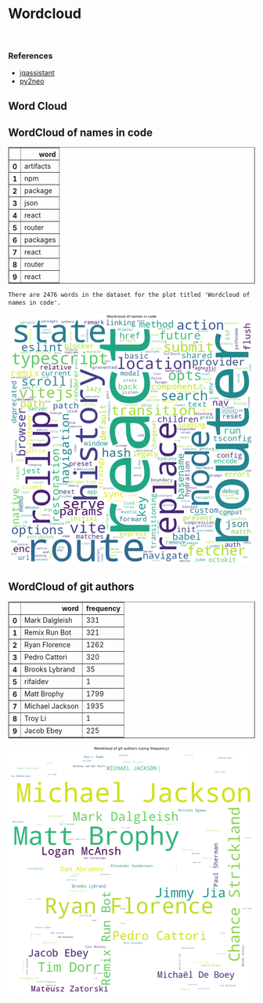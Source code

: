 # Wordcloud
<br>  

### References
- [jqassistant](https://jqassistant.org)
- [py2neo](https://py2neo.org/2021.1/)





## Word Cloud

## WordCloud of names in code




<div>
<table border="1" class="dataframe">
  <thead>
    <tr style="text-align: right;">
      <th></th>
      <th>word</th>
    </tr>
  </thead>
  <tbody>
    <tr>
      <th>0</th>
      <td>artifacts</td>
    </tr>
    <tr>
      <th>1</th>
      <td>npm</td>
    </tr>
    <tr>
      <th>2</th>
      <td>package</td>
    </tr>
    <tr>
      <th>3</th>
      <td>json</td>
    </tr>
    <tr>
      <th>4</th>
      <td>react</td>
    </tr>
    <tr>
      <th>5</th>
      <td>router</td>
    </tr>
    <tr>
      <th>6</th>
      <td>packages</td>
    </tr>
    <tr>
      <th>7</th>
      <td>react</td>
    </tr>
    <tr>
      <th>8</th>
      <td>router</td>
    </tr>
    <tr>
      <th>9</th>
      <td>react</td>
    </tr>
  </tbody>
</table>
</div>



    There are 2476 words in the dataset for the plot titled 'Wordcloud of names in code'.



    
![png](Wordcloud_files/Wordcloud_14_1.png)
    


## WordCloud of git authors




<div>
<table border="1" class="dataframe">
  <thead>
    <tr style="text-align: right;">
      <th></th>
      <th>word</th>
      <th>frequency</th>
    </tr>
  </thead>
  <tbody>
    <tr>
      <th>0</th>
      <td>Mark Dalgleish</td>
      <td>331</td>
    </tr>
    <tr>
      <th>1</th>
      <td>Remix Run Bot</td>
      <td>321</td>
    </tr>
    <tr>
      <th>2</th>
      <td>Ryan Florence</td>
      <td>1262</td>
    </tr>
    <tr>
      <th>3</th>
      <td>Pedro Cattori</td>
      <td>320</td>
    </tr>
    <tr>
      <th>4</th>
      <td>Brooks Lybrand</td>
      <td>35</td>
    </tr>
    <tr>
      <th>5</th>
      <td>rifaidev</td>
      <td>1</td>
    </tr>
    <tr>
      <th>6</th>
      <td>Matt Brophy</td>
      <td>1799</td>
    </tr>
    <tr>
      <th>7</th>
      <td>Michael Jackson</td>
      <td>1935</td>
    </tr>
    <tr>
      <th>8</th>
      <td>Troy Li</td>
      <td>1</td>
    </tr>
    <tr>
      <th>9</th>
      <td>Jacob Ebey</td>
      <td>225</td>
    </tr>
  </tbody>
</table>
</div>




    
![png](Wordcloud_files/Wordcloud_17_0.png)
    

